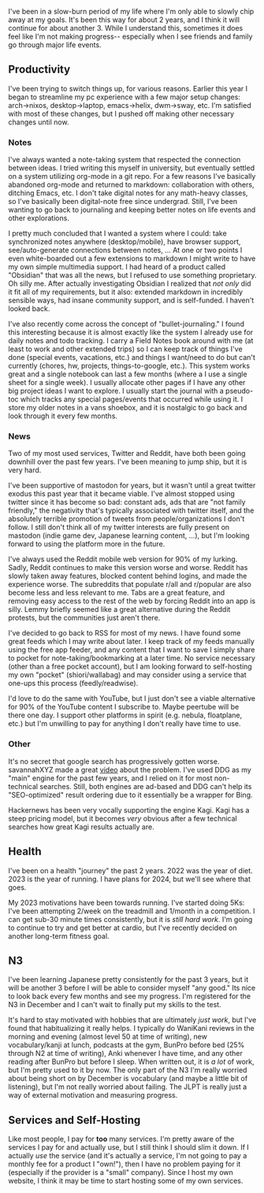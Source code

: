 I've been in a slow-burn period of my life where I'm only able to slowly chip
away at my goals. It's been this way for about 2 years, and I think it will
continue for about another 3. While I understand this, sometimes it does feel
like I'm not making progress-- especially when I see friends and family go
through major life events.

## Productivity

I've been trying to switch things up, for various reasons. Earlier this year I
began to streamline my pc experience with a few major setup changes:
arch->nixos, desktop->laptop, emacs->helix, dwm->sway, etc. I'm satisfied with
most of these changes, but I pushed off making other necessary changes until
now.

### Notes

I've always wanted a note-taking system that respected the connection between
ideas. I tried writing this myself in university, but eventually settled on a
system utilizing org-mode in a git repo. For a few reasons I've basically
abandoned org-mode and returned to markdown: collaboration with others, ditching
Emacs, etc. I don't take digital notes for any math-heavy classes, so I've
basically been digital-note free since undergrad. Still, I've been wanting to go
back to journaling and keeping better notes on life events and other
explorations.

I pretty much concluded that I wanted a system where I could: take synchronized
notes anywhere (desktop/mobile), have browser support, see/auto-generate
connections between notes, ... At one or two points I even white-boarded out a
few extensions to markdown I might write to have my own simple multimedia
support. I had heard of a product called "Obsidian" that was all the news, but I
refused to use something proprietary. Oh silly me. After actually investigating
Obsidian I realized that _not only_ did it fit all of my requirements, but it
also: extended markdown in incredibly sensible ways, had insane community
support, and is self-funded. I haven't looked back.

I've also recently come across the concept of "bullet-journaling." I found this
interesting because it is almost exactly like the system I already use for daily
notes and todo tracking. I carry a Field Notes book around with me (at least to
work and other extended trips) so I can keep track of things I've done (special
events, vacations, etc.) and things I want/need to do but can't currently
(chores, hw, projects, things-to-google, etc.). This system works great and a
single notebook can last a few months (where a I use a single sheet for a single
week). I usually allocate other pages if I have any other big project ideas I
want to explore. I usually start the journal with a pseudo-toc which tracks any
special pages/events that occurred while using it. I store my older notes in a
vans shoebox, and it is nostalgic to go back and look through it every few
months.

### News

Two of my most used services, Twitter and Reddit, have both been going downhill
over the past few years. I've been meaning to jump ship, but it is very hard.

I've been supportive of mastodon for years, but it wasn't until a great twitter
exodus this past year that it became viable. I've almost stopped using twitter
since it has become so bad: constant ads, ads that are "not family friendly,"
the negativity that's typically associated with twitter itself, and the
absolutely terrible promotion of tweets from people/organizations I don't
follow. I still don't think all of my twitter interests are fully present on
mastodon (indie game dev, Japanese learning content, ...), but I'm looking
forward to using the platform more in the future.

I've always used the Reddit mobile web version for 90% of my lurking. Sadly,
Reddit continues to make this version worse and worse. Reddit has slowly taken
away features, blocked content behind logins, and made the experience worse. The
subreddits that populate r/all and r/popular are also become less and less
relevant to me. Tabs are a great feature, and removing easy access to the rest
of the web by forcing Reddit into an app is silly. Lemmy briefly seemed like a
great alternative during the Reddit protests, but the communities just aren't
there.

I've decided to go back to RSS for most of my news. I have found some great
feeds which I may write about later. I keep track of my feeds manually using the
free app feeder, and any content that I want to save I simply share to pocket
for note-taking/bookmarking at a later time. No service necessary (other than a
free pocket account), but I am looking forward to self-hosting my own "pocket"
(shiori/wallabag) and may consider using a service that one-ups this process
(feedly/readwise).

I'd love to do the same with YouTube, but I just don't see a viable alternative
for 90% of the YouTube content I subscribe to. Maybe peertube will be there one
day. I support other platforms in spirit (e.g. nebula, floatplane, etc.) but I'm
unwilling to pay for anything I don't really have time to use.

### Other

It's no secret that google search has progressively gotten worse. savannahXYZ
made a great [video](https://www.youtube.com/watch?v=jrFv1O4dbqY) about the
problem. I've used DDG as my "main" engine for the past few years, and I relied
on it for most non-technical searches. Still, both engines are ad-based and DDG
can't help its "SEO-optimized" result ordering due to it essentially be a
wrapper for Bing.

Hackernews has been very vocally supporting the engine Kagi. Kagi has a steep
pricing model, but it becomes _very_ obvious after a few technical searches how
great Kagi results actually are.

## Health

I've been on a health "journey" the past 2 years. 2022 was the year of diet.
2023 is the year of running. I have plans for 2024, but we'll see where that
goes.

My 2023 motivations have been towards running. I've started doing 5Ks: I've been
attempting 2/week on the treadmill and 1/month in a competition. I can get
sub-30 minute times consistently, but it is _still hard work_. I'm going to
continue to try and get better at cardio, but I've recently decided on another
long-term fitness goal.

## N3

I've been learning Japanese pretty consistently for the past 3 years, but it
will be another 3 before I will be able to consider myself "any good." Its nice
to look back every few months and see my progress. I'm registered for the N3 in
December and I can't wait to finally put my skills to the test.

It's hard to stay motivated with hobbies that are ultimately _just work_, but
I've found that habitualizing it really helps. I typically do WaniKani reviews
in the morning and evening (almost level 50 at time of writing), new
vocabulary/kanji at lunch, podcasts at the gym, BunPro before bed (25% through
N2 at time of writing), Anki whenever I have time, and any other reading after
BunPro but before I sleep. When written out, it is _a lot_ of work, but I'm
pretty used to it by now. The only part of the N3 I'm really worried about being
short on by December is vocabulary (and maybe a little bit of listening), but
I'm not really worried about failing. The JLPT is really just a way of external
motivation and measuring progress.

## Services and Self-Hosting

Like most people, I pay for **too** many services. I'm pretty aware of the
services I pay for and actually use, but I still think I should slim it down. If
I actually _use_ the service (and it's actually a service, I'm not going to pay
a monthly fee for a product I "own!"), then I have no problem paying for it
(especially if the provider is a "small" company). Since I host my own website,
I think it may be time to start hosting some of my own services.
